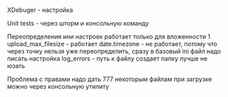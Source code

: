 XDebuger - настройка

Unit tests - через шторм и консольную команду

Переопределения ини настроек работает только для вложенности 1
upload_max_filesize - работает
date.timezone - не работает, потому что через точку нельзя уже переопределить, сразу в базовый ini файл надо писать
настройка log_errors - путь к файлу создает папку лучше не юзать

Проблема с правами надо дать 777 некоторым 
файлам при загрузке можно через консольную утилиту
